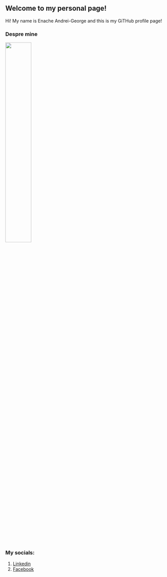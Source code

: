 ## Welcome to my personal page!

Hi! My name is Enache Andrei-George and this is my GiTHub profile page! 

### Despre mine
<img src="https://scontent.fcnd1-1.fna.fbcdn.net/v/t1.6435-9/153119002_3617637128285403_5377412047939036738_n.jpg?_nc_cat=102&ccb=1-5&_nc_sid=09cbfe&_nc_eui2=AeHjABkjZVmK47vUGQ8YY31obn4dhcqrBb1ufh2FyqsFvTVGgqIHs51aV3hgO42n9VGJ2adZYYAY4Z7KPx1s-Z8A&_nc_ohc=ZDobAuOqhwQAX-Gjf6g&_nc_ht=scontent.fcnd1-1.fna&oh=8824050c734f6be52dbb59d3149fb083&oe=61918B4B" style="width:40%; height:40%">

### My socials:


1. [Linkedin](https://www.linkedin.com/feed/)
2. [Facebook](https://www.facebook.com/enache.andrei.10/)

